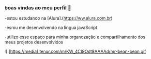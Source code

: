 ### boas vindas ao meu perfil 💙

-estou estudando na [Alura].(https://ww.alura.com.br)

-esrou me desenvolvendo na lingua javaScript

-utilizo esse espaço para minha organozação
 e compartilhamento dos meus projetos desenvolvidos

![.]https://media1.tenor.com/m/KW_4CI9Odt8AAAAd/mr-bean-bean.gif
